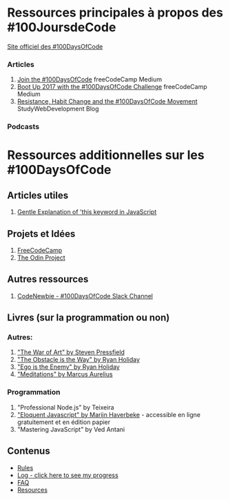 # Ressources principales à propos des #100JoursdeCode

[Site officiel des #100DaysOfCode](http://100daysofcode.com/)

### Articles
1. [Join the #100DaysOfCode](https://medium.freecodecamp.com/join-the-100daysofcode-556ddb4579e4) freeCodeCamp Medium
2. [Boot Up 2017 with the #100DaysOfCode Challenge](https://medium.freecodecamp.com/start-2017-with-the-100daysofcode-improved-and-updated-18ce604b237b) freeCodeCamp Medium 
3. [Resistance, Habit Change and the #100DaysOfCode Movement](https://studywebdevelopment.com/100-days-of-code.html) StudyWebDevelopment Blog

### Podcasts

# Ressources additionnelles sur les #100DaysOfCode

## Articles utiles
1. [Gentle Explanation of 'this keyword in JavaScript](http://rainsoft.io/gentle-explanation-of-this-in-javascript/)

## Projets et Idées
1. [FreeCodeCamp](https://www.freecodecamp.com)
2. [The Odin Project](http://www.theodinproject.com/)

## Autres ressources
1. [CodeNewbie - #100DaysOfCode Slack Channel](https://codenewbie.typeform.com/to/uwsWlZ)

## Livres (sur la programmation ou non)

### Autres:
1. ["The War of Art" by Steven Pressfield](http://www.goodreads.com/book/show/1319.The_War_of_Art)
2. ["The Obstacle is the Way" by Ryan Holiday](http://www.goodreads.com/book/show/18668059-the-obstacle-is-the-way?ac=1&from_search=true)
3. ["Ego is the Enemy" by Ryan Holiday](http://www.goodreads.com/book/show/27036528-ego-is-the-enemy?from_search=true&search_version=service)
4. ["Meditations" by Marcus Aurelius](https://www.goodreads.com/book/show/662925.Meditations)

### Programmation
1. "Professional Node.js" by Teixeira
2. ["Eloquent Javascript" by Marijn Haverbeke](http://eloquentjavascript.net/) - accessible en ligne gratuitement et en édition papier
3. "Mastering JavaScript" by Ved Antani

## Contenus
* [Rules](rules.md)
* [Log - click here to see my progress](log.md)
* [FAQ](FAQ.md)
* [Resources](resources.md)
